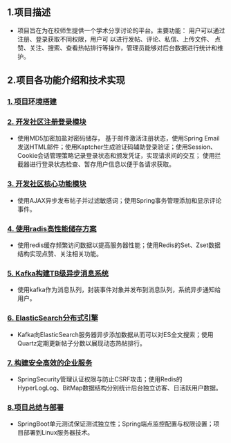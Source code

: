 ## 1.项目描述
- 项目旨在为在校师生提供一个学术分享讨论的平台。主要功能： 用户可以通过注册、登录获取不同权限，用户可
以进行发帖、评论、私信、上传文件、 点赞、关注、搜索、查看热帖排行等操作，管理员能够对后台数据进行统计和维护。
## 2.项目各功能介绍和技术实现
### [1. 项目环境搭建](https://github.com/Harrison-2021/community2/tree/master/notes/1.%E9%A1%B9%E7%9B%AE%E5%87%86%E5%A4%87%EF%BC%88%E7%8E%AF%E5%A2%83%E6%90%AD%E5%BB%BA%EF%BC%89)
### [2. 开发社区注册登录模块](https://github.com/Harrison-2021/community2/tree/master/notes/2.%E5%BC%80%E5%8F%91%E7%A4%BE%E5%8C%BA%E7%99%BB%E5%BD%95%E6%B3%A8%E5%86%8C%E6%A8%A1%E5%9D%97)
- 使用MD5加密加盐对密码储存， 基于邮件激活注册状态，使用Spring Email发送HTML邮件；使用Kaptcher生成验证码辅助登录验证；使用Session、Cookie会话管理策略记录登录状态和颁发凭证，实现请求间的交互；
使用拦截器进行登录状态检查、暂存用户信息以便于各请求获取。
### [3. 开发社区核心功能模块](https://github.com/Harrison-2021/community2/tree/master/notes/3.%E5%BC%80%E5%8F%91%E7%A4%BE%E5%8C%BA%E6%A0%B8%E5%BF%83%E5%8A%9F%E8%83%BD%E6%A8%A1%E5%9D%97)
- 使用AJAX异步发布帖子并过滤敏感词；使用Spring事务管理添加和显示评论事件。
### [4. 使用radis高性能储存方案](https://github.com/Harrison-2021/community2/tree/master/notes/4.%E4%BD%BF%E7%94%A8Redis%E9%AB%98%E6%80%A7%E8%83%BD%E5%82%A8%E5%AD%98%E6%96%B9%E6%A1%88)
- 使用redis缓存频繁访问数据以提高服务器性能；使用Redis的Set、Zset数据结构实现点赞、关注相关功能。
### [5. Kafka构建TB级异步消息系统](https://github.com/Harrison-2021/community2/tree/master/notes/5.Kafak%E6%9E%84%E5%BB%BATB%E7%BA%A7%E5%BC%82%E6%AD%A5%E6%B6%88%E6%81%AF%E7%B3%BB%E7%BB%9F)
- 使用kafka作为消息队列，封装事件对象并发布到消息队列，系统异步通知给用户。
### [6. ElasticSearch分布式引擎](https://github.com/Harrison-2021/community2/tree/master/notes/6.ElasticSearch%E5%88%86%E5%B8%83%E5%BC%8F%E5%BC%95%E6%93%8E)
- Kafka向ElasticSearch服务器异步添加数据从而可以对ES全文搜索；使用Quartz定期更新帖子分数以展现动态热帖排行。
### [7. 构建安全高效的企业服务](https://github.com/Harrison-2021/community2/tree/master/notes/7.%E6%9E%84%E5%BB%BA%E5%AE%89%E5%85%A8%E9%AB%98%E6%95%88%E7%9A%84%E4%BC%81%E4%B8%9A%E6%9C%8D%E5%8A%A1)
- SpringSecurity管理认证权限与防止CSRF攻击；使用Redis的HyperLogLog、BitMap数据结构分别统计后台独立访客、日活跃用户数据。
### [8.项目总结与部署](https://github.com/Harrison-2021/community2/tree/master/notes/8.%E9%A1%B9%E7%9B%AE%E6%80%BB%E7%BB%93%E4%B8%8E%E9%83%A8%E7%BD%B2)
- SpringBoot单元测试保证测试独立性；Spring端点监控配置与权限设置；项目部署到Linux服务器技术。
